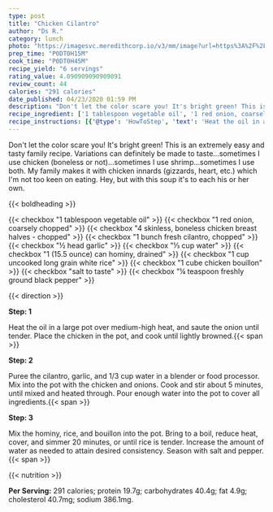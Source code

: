 ```yaml
---
type: post
title: "Chicken Cilantro"
author: "Ds R."
category: lunch
photo: "https://imagesvc.meredithcorp.io/v3/mm/image?url=https%3A%2F%2Fimages.media-allrecipes.com%2Fuserphotos%2F1013116.jpg"
prep_time: "P0DT0H15M"
cook_time: "P0DT0H45M"
recipe_yield: "6 servings"
rating_value: 4.090909090909091
review_count: 44
calories: "291 calories"
date_published: 04/23/2020 01:59 PM
description: "Don't let the color scare you! It's bright green! This is an extremely easy and tasty family recipe. Variations can definitely be made to taste...sometimes I use chicken (boneless or not)...sometimes I use shrimp...sometimes I use both. My family makes it with chicken innards (gizzards, heart, etc.) which I'm not too keen on eating. Hey, but with this soup it's to each his or her own."
recipe_ingredient: ['1 tablespoon vegetable oil', '1 red onion, coarsely chopped', '4 skinless, boneless chicken breast halves - chopped', '1 bunch fresh cilantro, chopped', '½ head garlic', '⅓ cup water', '1 (15.5 ounce) can hominy, drained', '1 cup uncooked long grain white rice', '1 cube chicken bouillon', 'salt to taste', '¼ teaspoon freshly ground black pepper']
recipe_instructions: [{'@type': 'HowToStep', 'text': 'Heat the oil in a large pot over medium-high heat, and saute the onion until tender. Place the chicken in the pot, and cook until lightly browned.\n'}, {'@type': 'HowToStep', 'text': 'Puree the cilantro, garlic, and 1/3 cup water in a blender or food processor. Mix into the pot with the chicken and onions. Cook and stir about 5 minutes, until mixed and heated through. Pour enough water into the pot to cover all ingredients.\n'}, {'@type': 'HowToStep', 'text': 'Mix the hominy, rice, and bouillon into the pot. Bring to a boil, reduce heat, cover, and simmer 20 minutes, or until rice is tender. Increase the amount of water as needed to attain desired consistency. Season with salt and pepper.\n'}]
---
```


Don't let the color scare you! It's bright green! This is an extremely easy and tasty family recipe. Variations can definitely be made to taste...sometimes I use chicken (boneless or not)...sometimes I use shrimp...sometimes I use both. My family makes it with chicken innards (gizzards, heart, etc.) which I'm not too keen on eating. Hey, but with this soup it's to each his or her own. 

{{< boldheading >}}

{{< checkbox "1 tablespoon vegetable oil" >}}
{{< checkbox "1  red onion, coarsely chopped" >}}
{{< checkbox "4  skinless, boneless chicken breast halves - chopped" >}}
{{< checkbox "1 bunch fresh cilantro, chopped" >}}
{{< checkbox "½ head garlic" >}}
{{< checkbox "⅓ cup water" >}}
{{< checkbox "1 (15.5 ounce) can hominy, drained" >}}
{{< checkbox "1 cup uncooked long grain white rice" >}}
{{< checkbox "1 cube chicken bouillon" >}}
{{< checkbox "salt to taste" >}}
{{< checkbox "¼ teaspoon freshly ground black pepper" >}}


{{< direction >}}

**Step: 1**

Heat the oil in a large pot over medium-high heat, and saute the onion until tender. Place the chicken in the pot, and cook until lightly browned.{{< span >}}

**Step: 2**

Puree the cilantro, garlic, and 1/3 cup water in a blender or food processor. Mix into the pot with the chicken and onions. Cook and stir about 5 minutes, until mixed and heated through. Pour enough water into the pot to cover all ingredients.{{< span >}}

**Step: 3**

Mix the hominy, rice, and bouillon into the pot. Bring to a boil, reduce heat, cover, and simmer 20 minutes, or until rice is tender. Increase the amount of water as needed to attain desired consistency. Season with salt and pepper.{{< span >}}

{{< nutrition >}}

**Per Serving:** 291 calories; protein 19.7g; carbohydrates 40.4g; fat 4.9g; cholesterol 40.7mg; sodium 386.1mg.